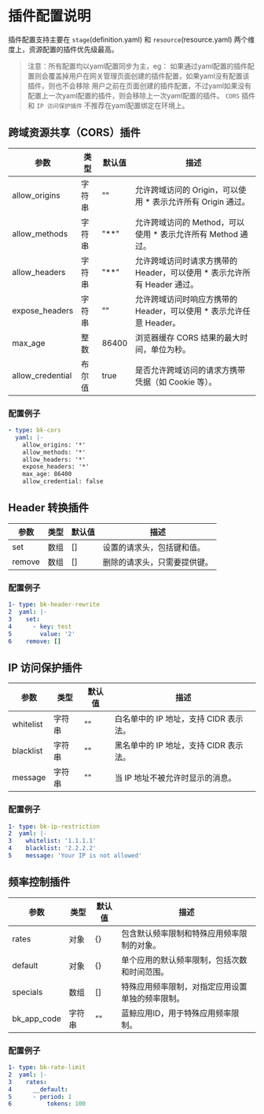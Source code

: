 # 插件配置说明
插件配置支持主要在 `stage`(definition.yaml) 和 `resource`(resource.yaml) 两个维度上，资源配置的插件优先级最高。
> 注意：所有配置均以yaml配置同步为主，eg： 如果通过yaml配置的插件配置则会覆盖掉用户在网关管理页面创建的插件配置，如果yaml没有配置该插件，则也不会移除
> 用户之前在页面创建的插件配置，不过yaml如果没有配置上一次yaml配置的插件，则会移除上一次yaml配置的插件。
> `CORS` 插件和 `IP 访问保护插件` 不推荐在yaml配置绑定在环境上。

## 跨域资源共享（CORS）插件

| 参数             | 类型   | 默认值 | 描述                                                         |
| ---------------- | ------ | ------ | ------------------------------------------------------------ |
| allow_origins    | 字符串 | ""     | 允许跨域访问的 Origin，可以使用 * 表示允许所有 Origin 通过。 |
| allow_methods    | 字符串 | "**"   | 允许跨域访问的 Method，可以使用 * 表示允许所有 Method 通过。 |
| allow_headers    | 字符串 | "**"   | 允许跨域访问时请求方携带的 Header，可以使用 * 表示允许所有 Header 通过。 |
| expose_headers   | 字符串 | ""     | 允许跨域访问时响应方携带的 Header，可以使用 * 表示允许任意 Header。 |
| max_age          | 整数   | 86400  | 浏览器缓存 CORS 结果的最大时间，单位为秒。                   |
| allow_credential | 布尔值 | true   | 是否允许跨域访问的请求方携带凭据（如 Cookie 等）。           |

### 配置例子

```yaml
- type: bk-cors
  yaml: |-
    allow_origins: '*'
    allow_methods: '*'
    allow_headers: '*'
    expose_headers: '*'
    max_age: 86400
    allow_credential: false
```

## Header 转换插件

| 参数   | 类型 | 默认值 | 描述                         |
| ------ | ---- | ------ | ---------------------------- |
| set    | 数组 | []     | 设置的请求头，包括键和值。   |
| remove | 数组 | []     | 删除的请求头，只需要提供键。 |

### 配置例子

```yaml
1- type: bk-header-rewrite
2  yaml: |-
3    set:
4      - key: test
5        value: '2'
6    remove: []
```

## IP 访问保护插件

| 参数      | 类型   | 默认值 | 描述                                   |
| --------- | ------ | ------ | -------------------------------------- |
| whitelist | 字符串 | ""     | 白名单中的 IP 地址，支持 CIDR 表示法。 |
| blacklist | 字符串 | ""     | 黑名单中的 IP 地址，支持 CIDR 表示法。 |
| message   | 字符串 | ""     | 当 IP 地址不被允许时显示的消息。       |

### 配置例子

```yaml
1- type: bk-ip-restriction
2  yaml: |-
3    whitelist: '1.1.1.1'
4    blacklist: '2.2.2.2'
5    message: 'Your IP is not allowed'
```

## 频率控制插件

| 参数        | 类型   | 默认值 | 描述                                             |
| ----------- | ------ | ------ | ------------------------------------------------ |
| rates       | 对象   | {}     | 包含默认频率限制和特殊应用频率限制的对象。       |
| default     | 对象   | {}     | 单个应用的默认频率限制，包括次数和时间范围。     |
| specials    | 数组   | []     | 特殊应用频率限制，对指定应用设置单独的频率限制。 |
| bk_app_code | 字符串 | ""     | 蓝鲸应用ID，用于特殊应用频率限制。               |

### 配置例子

```yaml
1- type: bk-rate-limit
2  yaml: |-
3    rates:
4      __default:
5      - period: 1
6          tokens: 100
```
